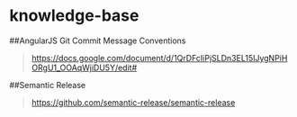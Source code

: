 # knowledge-base

##AngularJS Git Commit Message Conventions
> https://docs.google.com/document/d/1QrDFcIiPjSLDn3EL15IJygNPiHORgU1_OOAqWjiDU5Y/edit#

##Semantic Release
> https://github.com/semantic-release/semantic-release


